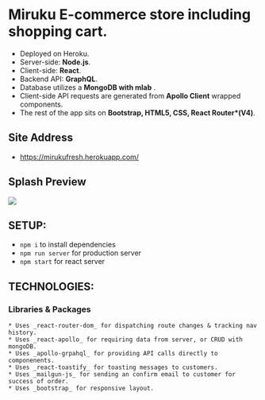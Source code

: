 # Miruku E-commerce store including shopping cart.

* Deployed on Heroku.
* Server-side: **Node.js**.
* Client-side: **React**.
* Backend API: **GraphQL**.
* Database utilizes a **MongoDB with mlab** .
* Client-side API requests are generated from **Apollo Client** wrapped components.
* The rest of the app sits on **Bootstrap, HTML5, CSS, React Router\*(V4)**.

## Site Address

* https://mirukufresh.herokuapp.com/

## Splash Preview

<img src="https://www.dropbox.com/s/mmkqzwxpu1tamgr/miruku-homepage.png?raw=1" />

## SETUP:

* `npm i` to install dependencies
* `npm run server` for production server
* `npm start` for react server

## TECHNOLOGIES:

### Libraries & Packages

    * Uses _react-router-dom_ for dispatching route changes & tracking nav history.
    * Uses _react-apollo_ for requiring data from server, or CRUD with mongoDB.
    * Uses _apollo-grpahql_ for providing API calls directly to componenents.
    * Uses _react-toastify_ for toasting messages to customers.
    * Uses _mailgun-js_ for sending an confirm email to customer for success of order.
    * Uses _bootstrap_ for responsive layout.
